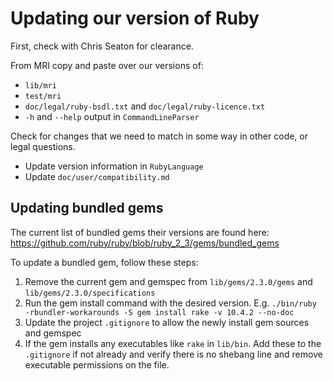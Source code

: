 # Updating our version of Ruby

First, check with Chris Seaton for clearance.

From MRI copy and paste over our versions of:

* `lib/mri`
* `test/mri`
* `doc/legal/ruby-bsdl.txt` and `doc/legal/ruby-licence.txt`
* `-h` and `--help` output in `CommandLineParser`

Check for changes that we need to match in some way in other code, or legal
questions.

* Update version information in `RubyLanguage`
* Update `doc/user/compatibility.md`

## Updating bundled gems
The current list of bundled gems their versions are found here:
https://github.com/ruby/ruby/blob/ruby_2_3/gems/bundled_gems

To update a bundled gem, follow these steps:

1. Remove the current gem and gemspec from `lib/gems/2.3.0/gems` and `lib/gems/2.3.0/specifications`
2. Run the gem install command with the desired version. E.g. `./bin/ruby -rbundler-workarounds -S gem install rake -v 10.4.2 --no-doc`
3. Update the project `.gitignore` to allow the newly install gem sources and gemspec
4. If the gem installs any executables like `rake` in `lib/bin`. Add these to the `.gitignore` if not already and verify there is no shebang line and remove executable permissions on the file.